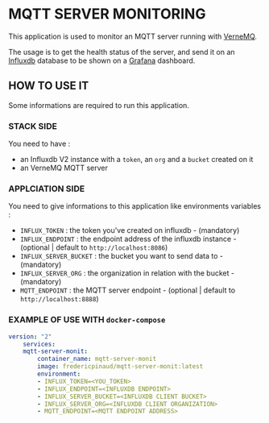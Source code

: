 # MQTT SERVER MONITORING

This application is used to monitor an MQTT server running with [VerneMQ](https://vernemq.com/). 

The usage is to get the health status of the server, and send it on an [Influxdb](https://docs.influxdata.com/) database to be shown on a [Grafana](https://grafana.com/) dashboard. 

## HOW TO USE IT 

Some informations are required to run this application. 

### STACK SIDE

You need to have : 

* an Influxdb V2 instance with a `token`, an `org` and a `bucket` created on it
* an VerneMQ MQTT server 

### APPLCIATION SIDE

You need to give informations to this application like environments variables :  

* `INFLUX_TOKEN` : the token you've created on influxdb - (mandatory)
* `INFLUX_ENDPOINT` : the endpoint address of the influxdb instance - (optional | default to `http://localhost:8086`)
* `INFLUX_SERVER_BUCKET` : the bucket you want to send data to - (mandatory)
* `INFLUX_SERVER_ORG` : the organization in relation with the bucket - (mandatory)
* `MQTT_ENDPOINT` : the MQTT server endpoint - (optional | default to `http://localhost:8888`)


### EXAMPLE OF USE WITH `docker-compose`

```yaml
version: "2"
    services:
    mqtt-server-monit:
        container_name: mqtt-server-monit
        image: fredericpinaud/mqtt-server-monit:latest
        environment: 
        - INFLUX_TOKEN=<YOU_TOKEN>
        - INFLUX_ENDPOINT=<INFLUXDB ENDPOINT>
        - INFLUX_SERVER_BUCKET=<INFLUXDB CLIENT BUCKET>
        - INFLUX_SERVER_ORG=<INFLUXDB CLIENT ORGANIZATION>
        - MQTT_ENDPOINT=<MQTT ENDPOINT ADDRESS>
```